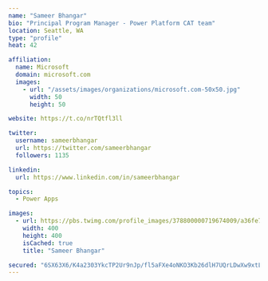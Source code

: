 ```yaml
---
name: "Sameer Bhangar"
bio: "Principal Program Manager - Power Platform CAT team"
location: Seattle, WA
type: "profile"
heat: 42

affiliation:
  name: Microsoft
  domain: microsoft.com
  images:
    - url: "/assets/images/organizations/microsoft.com-50x50.jpg"
      width: 50
      height: 50

website: https://t.co/nrTQtfl3ll

twitter:
  username: sameerbhangar
  url: https://twitter.com/sameerbhangar
  followers: 1135

linkedin:
  url: https://www.linkedin.com/in/sameerbhangar

topics:
  - Power Apps

images:
  - url: https://pbs.twimg.com/profile_images/378800000719674009/a36fe7ddfab1778b76e5793772e43798_400x400.jpeg
    width: 400
    height: 400
    isCached: true
    title: "Sameer Bhangar"

secured: "6SX63X6/K4a2303YkcTP2Ur9nJp/fl5aFXe4oNKO3Kb26dlH7UQrLDwXw9xtLpPPW/lqaKDEyw/Cd7WkGvaTbl/BnNpUDKtUx6Egi0+hBmMMmIFYhMsByYcxvVybkJDPu90/TH4EbLAsaRYEvPAkg/qui/uSZy0xogHrA4Rn9wGe8Hpi5RZlFphyYCNpW/+x7ZGbbMJZOJJWz2yL1gXdk942YwEOGSvR4TjuFcY1ZnjRGZ/rP1hFBcEgY+bjK6Nv6JCMnTh3hh1iOe4Hp3IimqoAASXCmjoF8/AQq5Ha8OeM/vA+Q9SziaoOUscYneU+wTRqG5jlh7Gl1rDoEFUJRZp6J7yw5mFIe3BbPhhZpa075xncabK56jXVCV25pqb17YHfskHLpR9+4uHRwtaSNEIDbtj+9pCBQW2AkCb8BNE=;orH0GW8LZbb/TV1TVDvrZw=="
---
```



